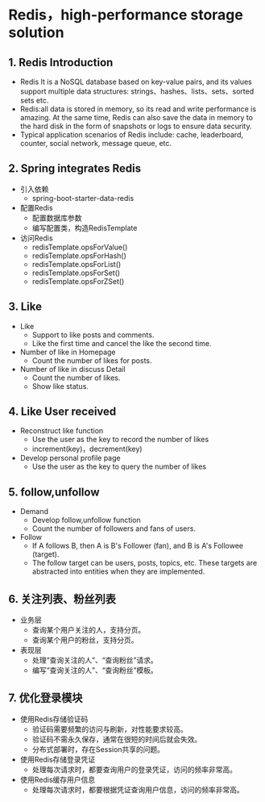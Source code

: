 # Redis，high-performance storage solution

## 1. Redis Introduction
* Redis
It is a NoSQL database based on key-value pairs, and its values support multiple data structures:
  strings、hashes、lists、sets、sorted sets etc.
* Redis:all data is stored in memory, so its read and write performance is amazing.
  At the same time, Redis can also save the data in memory to the hard disk in the form of snapshots or logs to ensure data security.
* Typical application scenarios of Redis include: cache, leaderboard, counter, social network, message queue, etc.

## 2. Spring integrates Redis

* 引入依赖
  * spring-boot-starter-data-redis
* 配置Redis
  * 配置数据库参数
  * 编写配置类，构造RedisTemplate
* 访问Redis
  * redisTemplate.opsForValue()
  * redisTemplate.opsForHash()
  * redisTemplate.opsForList()
  * redisTemplate.opsForSet()
  * redisTemplate.opsForZSet()

## 3. Like

* Like
  * Support to like posts and comments.
  * Like the first time and cancel the like the second time.
* Number of like in Homepage
  * Count the number of likes for posts.
* Number of like in discuss Detail
  * Count the number of likes.
  * Show like status.

## 4. Like User received

* Reconstruct like function
  * Use the user as the key to record the number of likes
  * increment(key)，decrement(key)
* Develop personal profile page
  * Use the user as the key to query the number of likes

## 5. follow,unfollow

* Demand
  * Develop follow,unfollow function
  * Count the number of followers and fans of users.
* Follow
  * If A follows B, then A is B's Follower (fan), and B is A's Followee (target).
  * The follow target can be users, posts, topics, etc. These targets are abstracted into entities when they are implemented.

## 6. 关注列表、粉丝列表

* 业务层
  * 查询某个用户关注的人，支持分页。
  * 查询某个用户的粉丝，支持分页。
* 表现层
  * 处理“查询关注的人”、“查询粉丝”请求。
  * 编写“查询关注的人”、“查询粉丝”模板。

## 7. 优化登录模块

* 使用Redis存储验证码
  * 验证码需要频繁的访问与刷新，对性能要求较高。
  * 验证码不需永久保存，通常在很短的时间后就会失效。
  * 分布式部署时，存在Session共享的问题。
* 使用Redis存储登录凭证
  * 处理每次请求时，都要查询用户的登录凭证，访问的频率非常高。
* 使用Redis缓存用户信息
  * 处理每次请求时，都要根据凭证查询用户信息，访问的频率非常高。







